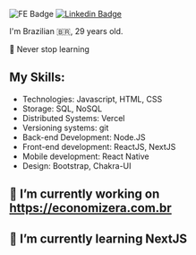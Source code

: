 ![FE Badge](https://img.shields.io/badge/DEV-Front--end-green) [![Linkedin Badge](https://img.shields.io/badge/-LinkedIn-blue?style=flat-square&logo=Linkedin&logoColor=white&link=https://www.linkedin.com/in/lenhare)](https://www.linkedin.com/in/lenhhare)

I'm Brazilian 🇧🇷, 29 years old.

📖 Never stop learning

## My Skills:
- Technologies: Javascript, HTML, CSS
- Storage: SQL, NoSQL
- Distributed Systems: Vercel
- Versioning systems: git
- Back-end Development: Node.JS
- Front-end development: ReactJS, NextJS
- Mobile development: React Native
- Design: Bootstrap, Chakra-UI


## 🔭 I’m currently working on https://economizera.com.br
## 🌱 I’m currently learning NextJS
